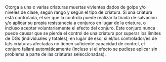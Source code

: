 Otorga a una o varias criaturas muertas vivientes dados de golpe y/o niveles de clase, según rango y según el tipo de criatura. Si una criatura está controlada, el ser que la controla puede realizar la tirada de salvación y/o aplicar su propia resistanecia a conjuros en lugar de la criatura, o incluso aceptar voluntariamente el efecto del conjuro.
Este conjuro nunca puede causar que se pierda el control de una criatura por superar los límites de DGs (individuales y totales); en lugar de eso, si el/los controlador/es de la/s criaturas afectadas no tienen suficiente capacidad de control, el conjuro fallará automáticamente (incluso si el efecto se pudiese aplicar sin problema a parte de las criaturas seleccionadas).
